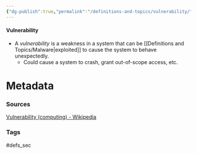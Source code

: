 ```yaml
---
{"dg-publish":true,"permalink":"/definitions-and-topics/vulnerability/"}
---
```


#### Vulnerability
- A *vulnerability* is a weakness in a system that can be [[Definitions and Topics/Malware\|exploited]] to cause the system to behave unexpectedly.
	- Could cause a system to crash, grant out-of-scope access, etc.





# Metadata

### Sources
[Vulnerability (computing) - Wikipedia](https://en.wikipedia.org/wiki/Vulnerability_(computing))

### Tags
#defs_sec 